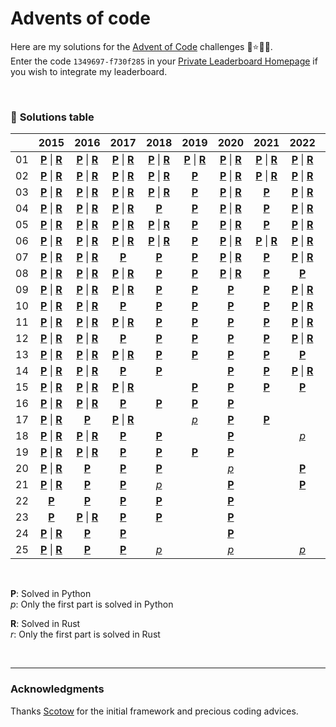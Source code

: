 # Advents of code

Here are my solutions for the [Advent of Code](https://adventofcode.com) challenges 🎄⭐🎅🏻.  
Enter the code `1349697-f730f285` in your [Private Leaderboard Homepage](https://adventofcode.com/2022/leaderboard/private) if you wish to integrate my leaderboard.

&nbsp;



### 🧩 __Solutions table__


<div align="center">

|   |2015|2016|2017|2018|2019|2020|2021|2022|2023|
|:---:|:---:|:---:|:---:|:---:|:---:|:---:|:---:|:---:|:---:|
|01|[**P**](https://github.com/baptistecottier/advents-of-code/tree/main/2015/01/01.py) \| [**R**](https://github.com/baptistecottier/advents-of-code/tree/main/2015/01/01.rs)|[**P**](https://github.com/baptistecottier/advents-of-code/tree/main/2016/01/01.py) \| [**R**](https://github.com/baptistecottier/advents-of-code/tree/main/2016/01/01.rs)|[**P**](https://github.com/baptistecottier/advents-of-code/tree/main/2017/01/01.py) \| [**R**](https://github.com/baptistecottier/advents-of-code/tree/main/2017/01/01.rs)|[**P**](https://github.com/baptistecottier/advents-of-code/tree/main/2018/01/01.py) \| [**R**](https://github.com/baptistecottier/advents-of-code/tree/main/2018/01/01.rs)|[**P**](https://github.com/baptistecottier/advents-of-code/tree/main/2019/01/01.py) \| [**R**](https://github.com/baptistecottier/advents-of-code/tree/main/2019/01/01.rs)|[**P**](https://github.com/baptistecottier/advents-of-code/tree/main/2020/01/01.py) \| [**R**](https://github.com/baptistecottier/advents-of-code/tree/main/2020/01/01.rs)|[**P**](https://github.com/baptistecottier/advents-of-code/tree/main/2021/01/01.py) \| [**R**](https://github.com/baptistecottier/advents-of-code/tree/main/2021/01/01.rs)|[**P**](https://github.com/baptistecottier/advents-of-code/tree/main/2022/01/01.py) \| [**R**](https://github.com/baptistecottier/advents-of-code/tree/main/2022/01/01.rs)||
|02|[**P**](https://github.com/baptistecottier/advents-of-code/tree/main/2015/02/02.py) \| [**R**](https://github.com/baptistecottier/advents-of-code/tree/main/2015/02/02.rs)|[**P**](https://github.com/baptistecottier/advents-of-code/tree/main/2016/02/02.py) \| [**R**](https://github.com/baptistecottier/advents-of-code/tree/main/2016/02/02.rs)|[**P**](https://github.com/baptistecottier/advents-of-code/tree/main/2017/02/02.py) \| [**R**](https://github.com/baptistecottier/advents-of-code/tree/main/2017/02/02.rs)|[**P**](https://github.com/baptistecottier/advents-of-code/tree/main/2018/02/02.py) \| [**R**](https://github.com/baptistecottier/advents-of-code/tree/main/2018/02/02.rs)|[**P**](https://github.com/baptistecottier/advents-of-code/tree/main/2019/02/02.py)                                                                                       |[**P**](https://github.com/baptistecottier/advents-of-code/tree/main/2020/02/02.py) \| [**R**](https://github.com/baptistecottier/advents-of-code/tree/main/2020/02/02.rs)|[**P**](https://github.com/baptistecottier/advents-of-code/tree/main/2021/02/02.py) \| [**R**](https://github.com/baptistecottier/advents-of-code/tree/main/2021/02/02.rs)|[**P**](https://github.com/baptistecottier/advents-of-code/tree/main/2022/02/02.py) \| [**R**](https://github.com/baptistecottier/advents-of-code/tree/main/2022/02/02.rs)||
|03|[**P**](https://github.com/baptistecottier/advents-of-code/tree/main/2015/03/03.py) \| [**R**](https://github.com/baptistecottier/advents-of-code/tree/main/2015/03/03.rs)|[**P**](https://github.com/baptistecottier/advents-of-code/tree/main/2016/03/03.py) \| [**R**](https://github.com/baptistecottier/advents-of-code/tree/main/2016/03/03.rs)|[**P**](https://github.com/baptistecottier/advents-of-code/tree/main/2017/03/03.py) \| [**R**](https://github.com/baptistecottier/advents-of-code/tree/main/2017/03/03.rs)|[**P**](https://github.com/baptistecottier/advents-of-code/tree/main/2018/03/03.py) \| [**R**](https://github.com/baptistecottier/advents-of-code/tree/main/2018/03/03.rs)|[**P**](https://github.com/baptistecottier/advents-of-code/tree/main/2019/03/03.py)                                                                                       |[**P**](https://github.com/baptistecottier/advents-of-code/tree/main/2020/03/03.py) \| [**R**](https://github.com/baptistecottier/advents-of-code/tree/main/2020/03/03.rs)|[**P**](https://github.com/baptistecottier/advents-of-code/tree/main/2021/03/03.py)                                                                                       |[**P**](https://github.com/baptistecottier/advents-of-code/tree/main/2022/03/03.py) \| [**R**](https://github.com/baptistecottier/advents-of-code/tree/main/2022/03/03.rs)||
|04|[**P**](https://github.com/baptistecottier/advents-of-code/tree/main/2015/04/04.py) \| [**R**](https://github.com/baptistecottier/advents-of-code/tree/main/2015/04/04.rs)|[**P**](https://github.com/baptistecottier/advents-of-code/tree/main/2016/04/04.py) \| [**R**](https://github.com/baptistecottier/advents-of-code/tree/main/2016/04/04.rs)|[**P**](https://github.com/baptistecottier/advents-of-code/tree/main/2017/04/04.py) \| [**R**](https://github.com/baptistecottier/advents-of-code/tree/main/2017/04/04.rs)|[**P**](https://github.com/baptistecottier/advents-of-code/tree/main/2018/04/04.py)                                                                                       |[**P**](https://github.com/baptistecottier/advents-of-code/tree/main/2019/04/04.py)                                                                                       |[**P**](https://github.com/baptistecottier/advents-of-code/tree/main/2020/04/04.py) \| [**R**](https://github.com/baptistecottier/advents-of-code/tree/main/2020/04/04.rs)|[**P**](https://github.com/baptistecottier/advents-of-code/tree/main/2021/04/04.py)                                                                                       |[**P**](https://github.com/baptistecottier/advents-of-code/tree/main/2022/04/04.py) \| [**R**](https://github.com/baptistecottier/advents-of-code/tree/main/2022/04/04.rs)||
|05|[**P**](https://github.com/baptistecottier/advents-of-code/tree/main/2015/05/05.py) \| [**R**](https://github.com/baptistecottier/advents-of-code/tree/main/2015/05/05.rs)|[**P**](https://github.com/baptistecottier/advents-of-code/tree/main/2016/05/05.py) \| [**R**](https://github.com/baptistecottier/advents-of-code/tree/main/2016/05/05.rs)|[**P**](https://github.com/baptistecottier/advents-of-code/tree/main/2017/05/05.py) \| [**R**](https://github.com/baptistecottier/advents-of-code/tree/main/2017/05/05.rs)|[**P**](https://github.com/baptistecottier/advents-of-code/tree/main/2018/05/05.py) \| [**R**](https://github.com/baptistecottier/advents-of-code/tree/main/2018/05/05.rs)|[**P**](https://github.com/baptistecottier/advents-of-code/tree/main/2019/05/05.py)                                                                                       |[**P**](https://github.com/baptistecottier/advents-of-code/tree/main/2020/05/05.py) \| [**R**](https://github.com/baptistecottier/advents-of-code/tree/main/2020/05/05.rs)|[**P**](https://github.com/baptistecottier/advents-of-code/tree/main/2021/05/05.py)                                                                                       |[**P**](https://github.com/baptistecottier/advents-of-code/tree/main/2022/05/05.py) \| [**R**](https://github.com/baptistecottier/advents-of-code/tree/main/2022/05/05.rs)||
|06|[**P**](https://github.com/baptistecottier/advents-of-code/tree/main/2015/06/06.py) \| [**R**](https://github.com/baptistecottier/advents-of-code/tree/main/2015/06/06.rs)|[**P**](https://github.com/baptistecottier/advents-of-code/tree/main/2016/06/06.py) \| [**R**](https://github.com/baptistecottier/advents-of-code/tree/main/2016/06/06.rs)|[**P**](https://github.com/baptistecottier/advents-of-code/tree/main/2017/06/06.py) \| [**R**](https://github.com/baptistecottier/advents-of-code/tree/main/2017/06/06.rs)|[**P**](https://github.com/baptistecottier/advents-of-code/tree/main/2018/06/06.py) \| [**R**](https://github.com/baptistecottier/advents-of-code/tree/main/2018/06/06.rs)|[**P**](https://github.com/baptistecottier/advents-of-code/tree/main/2019/06/06.py)                                                                                       |[**P**](https://github.com/baptistecottier/advents-of-code/tree/main/2020/06/06.py) \| [**R**](https://github.com/baptistecottier/advents-of-code/tree/main/2020/06/06.rs)|[**P**](https://github.com/baptistecottier/advents-of-code/tree/main/2021/06/06.py) \| [**R**](https://github.com/baptistecottier/advents-of-code/tree/main/2021/06/06.rs)|[**P**](https://github.com/baptistecottier/advents-of-code/tree/main/2022/06/06.py) \| [**R**](https://github.com/baptistecottier/advents-of-code/tree/main/2022/06/06.rs)||
|07|[**P**](https://github.com/baptistecottier/advents-of-code/tree/main/2015/07/07.py) \| [**R**](https://github.com/baptistecottier/advents-of-code/tree/main/2015/07/07.rs)|[**P**](https://github.com/baptistecottier/advents-of-code/tree/main/2016/07/07.py) \| [**R**](https://github.com/baptistecottier/advents-of-code/tree/main/2016/07/07.rs)|[**P**](https://github.com/baptistecottier/advents-of-code/tree/main/2017/07/07.py)                                                                                       |[**P**](https://github.com/baptistecottier/advents-of-code/tree/main/2018/07/07.py)                                                                                       |[**P**](https://github.com/baptistecottier/advents-of-code/tree/main/2019/07/07.py)                                                                                       |[**P**](https://github.com/baptistecottier/advents-of-code/tree/main/2020/07/07.py) \| [**R**](https://github.com/baptistecottier/advents-of-code/tree/main/2020/07/07.rs)|[**P**](https://github.com/baptistecottier/advents-of-code/tree/main/2021/07/07.py)                                                                                       |[**P**](https://github.com/baptistecottier/advents-of-code/tree/main/2022/07/07.py) \| [**R**](https://github.com/baptistecottier/advents-of-code/tree/main/2022/07/07.rs)||
|08|[**P**](https://github.com/baptistecottier/advents-of-code/tree/main/2015/08/08.py) \| [**R**](https://github.com/baptistecottier/advents-of-code/tree/main/2015/08/08.rs)|[**P**](https://github.com/baptistecottier/advents-of-code/tree/main/2016/08/08.py) \| [**R**](https://github.com/baptistecottier/advents-of-code/tree/main/2016/08/08.rs)|[**P**](https://github.com/baptistecottier/advents-of-code/tree/main/2017/08/08.py) \| [**R**](https://github.com/baptistecottier/advents-of-code/tree/main/2017/08/08.rs)|[**P**](https://github.com/baptistecottier/advents-of-code/tree/main/2018/08/08.py)                                                                                       |[**P**](https://github.com/baptistecottier/advents-of-code/tree/main/2019/08/08.py)                                                                                       |[**P**](https://github.com/baptistecottier/advents-of-code/tree/main/2020/08/08.py) \| [**R**](https://github.com/baptistecottier/advents-of-code/tree/main/2020/08/08.rs)|[**P**](https://github.com/baptistecottier/advents-of-code/tree/main/2021/08/08.py)                                                                                       |[**P**](https://github.com/baptistecottier/advents-of-code/tree/main/2022/08/08.py)                                                                                       ||
|09|[**P**](https://github.com/baptistecottier/advents-of-code/tree/main/2015/09/09.py) \| [**R**](https://github.com/baptistecottier/advents-of-code/tree/main/2015/09/09.rs)|[**P**](https://github.com/baptistecottier/advents-of-code/tree/main/2016/09/09.py) \| [**R**](https://github.com/baptistecottier/advents-of-code/tree/main/2016/09/09.rs)|[**P**](https://github.com/baptistecottier/advents-of-code/tree/main/2017/09/09.py) \| [**R**](https://github.com/baptistecottier/advents-of-code/tree/main/2017/09/09.rs)|[**P**](https://github.com/baptistecottier/advents-of-code/tree/main/2018/09/09.py)                                                                                       |[**P**](https://github.com/baptistecottier/advents-of-code/tree/main/2019/09/09.py)                                                                                       |[**P**](https://github.com/baptistecottier/advents-of-code/tree/main/2020/09/09.py)                                                                                       |[**P**](https://github.com/baptistecottier/advents-of-code/tree/main/2021/09/09.py)                                                                                       |[**P**](https://github.com/baptistecottier/advents-of-code/tree/main/2022/09/09.py) \| [**R**](https://github.com/baptistecottier/advents-of-code/tree/main/2022/09/09.rs)||
|10|[**P**](https://github.com/baptistecottier/advents-of-code/tree/main/2015/10/10.py) \| [**R**](https://github.com/baptistecottier/advents-of-code/tree/main/2015/10/10.rs)|[**P**](https://github.com/baptistecottier/advents-of-code/tree/main/2016/10/10.py) \| [**R**](https://github.com/baptistecottier/advents-of-code/tree/main/2016/10/10.rs)|[**P**](https://github.com/baptistecottier/advents-of-code/tree/main/2017/10/10.py)                                                                                       |[**P**](https://github.com/baptistecottier/advents-of-code/tree/main/2018/10/10.py)                                                                                       |[**P**](https://github.com/baptistecottier/advents-of-code/tree/main/2019/10/10.py)                                                                                       |[**P**](https://github.com/baptistecottier/advents-of-code/tree/main/2020/10/10.py)                                                                                       |[**P**](https://github.com/baptistecottier/advents-of-code/tree/main/2021/10/10.py)                                                                                       |[**P**](https://github.com/baptistecottier/advents-of-code/tree/main/2022/10/10.py) \| [**R**](https://github.com/baptistecottier/advents-of-code/tree/main/2022/10/10.rs)||
|11|[**P**](https://github.com/baptistecottier/advents-of-code/tree/main/2015/11/11.py) \| [**R**](https://github.com/baptistecottier/advents-of-code/tree/main/2015/11/11.rs)|[**P**](https://github.com/baptistecottier/advents-of-code/tree/main/2016/11/11.py) \| [**R**](https://github.com/baptistecottier/advents-of-code/tree/main/2016/11/11.rs)|[**P**](https://github.com/baptistecottier/advents-of-code/tree/main/2017/11/11.py) \| [**R**](https://github.com/baptistecottier/advents-of-code/tree/main/2017/11/11.rs)|[**P**](https://github.com/baptistecottier/advents-of-code/tree/main/2018/11/11.py)                                                                                       |[**P**](https://github.com/baptistecottier/advents-of-code/tree/main/2019/11/11.py)                                                                                       |[**P**](https://github.com/baptistecottier/advents-of-code/tree/main/2020/11/11.py)                                                                                       |[**P**](https://github.com/baptistecottier/advents-of-code/tree/main/2021/11/11.py)                                                                                       |[**P**](https://github.com/baptistecottier/advents-of-code/tree/main/2022/11/11.py) \| [**R**](https://github.com/baptistecottier/advents-of-code/tree/main/2022/11/11.rs)||
|12|[**P**](https://github.com/baptistecottier/advents-of-code/tree/main/2015/12/12.py) \| [**R**](https://github.com/baptistecottier/advents-of-code/tree/main/2015/12/12.rs)|[**P**](https://github.com/baptistecottier/advents-of-code/tree/main/2016/12/12.py) \| [**R**](https://github.com/baptistecottier/advents-of-code/tree/main/2016/12/12.rs)|[**P**](https://github.com/baptistecottier/advents-of-code/tree/main/2017/12/12.py)                                                                                       |[**P**](https://github.com/baptistecottier/advents-of-code/tree/main/2018/12/12.py)                                                                                       |[**P**](https://github.com/baptistecottier/advents-of-code/tree/main/2019/12/12.py)                                                                                       |[**P**](https://github.com/baptistecottier/advents-of-code/tree/main/2020/12/12.py)                                                                                       |[**P**](https://github.com/baptistecottier/advents-of-code/tree/main/2021/12/12.py)                                                                                       |[**P**](https://github.com/baptistecottier/advents-of-code/tree/main/2022/12/12.py) \| [**R**](https://github.com/baptistecottier/advents-of-code/tree/main/2022/12/12.rs)||
|13|[**P**](https://github.com/baptistecottier/advents-of-code/tree/main/2015/13/13.py) \| [**R**](https://github.com/baptistecottier/advents-of-code/tree/main/2015/13/13.rs)|[**P**](https://github.com/baptistecottier/advents-of-code/tree/main/2016/13/13.py) \| [**R**](https://github.com/baptistecottier/advents-of-code/tree/main/2016/13/13.rs)|[**P**](https://github.com/baptistecottier/advents-of-code/tree/main/2017/13/13.py) \| [**R**](https://github.com/baptistecottier/advents-of-code/tree/main/2017/13/13.rs)|[**P**](https://github.com/baptistecottier/advents-of-code/tree/main/2018/13/13.py)                                                                                       |[**P**](https://github.com/baptistecottier/advents-of-code/tree/main/2019/13/13.py)                                                                                       |[**P**](https://github.com/baptistecottier/advents-of-code/tree/main/2020/13/13.py)                                                                                       |[**P**](https://github.com/baptistecottier/advents-of-code/tree/main/2021/13/13.py)                                                                                       |[**P**](https://github.com/baptistecottier/advents-of-code/tree/main/2022/13/13.py)                                                                                       ||
|14|[**P**](https://github.com/baptistecottier/advents-of-code/tree/main/2015/14/14.py) \| [**R**](https://github.com/baptistecottier/advents-of-code/tree/main/2015/14/14.rs)|[**P**](https://github.com/baptistecottier/advents-of-code/tree/main/2016/14/14.py) \| [**R**](https://github.com/baptistecottier/advents-of-code/tree/main/2016/14/14.rs)|[**P**](https://github.com/baptistecottier/advents-of-code/tree/main/2017/14/14.py)                                                                                       |[**P**](https://github.com/baptistecottier/advents-of-code/tree/main/2018/14/14.py)                                                                                       |                                                                                                                                                                          |[**P**](https://github.com/baptistecottier/advents-of-code/tree/main/2020/14/14.py)                                                                                       |[**P**](https://github.com/baptistecottier/advents-of-code/tree/main/2021/14/14.py)                                                                                       |[**P**](https://github.com/baptistecottier/advents-of-code/tree/main/2022/14/14.py) \| [**R**](https://github.com/baptistecottier/advents-of-code/tree/main/2022/14/14.rs)||
|15|[**P**](https://github.com/baptistecottier/advents-of-code/tree/main/2015/15/15.py) \| [**R**](https://github.com/baptistecottier/advents-of-code/tree/main/2015/15/15.rs)|[**P**](https://github.com/baptistecottier/advents-of-code/tree/main/2016/15/15.py) \| [**R**](https://github.com/baptistecottier/advents-of-code/tree/main/2016/15/15.rs)|[**P**](https://github.com/baptistecottier/advents-of-code/tree/main/2017/15/15.py) \| [**R**](https://github.com/baptistecottier/advents-of-code/tree/main/2017/15/15.rs)|                                                                                                                                                                          |[**P**](https://github.com/baptistecottier/advents-of-code/tree/main/2019/15/15.py)                                                                                       |[**P**](https://github.com/baptistecottier/advents-of-code/tree/main/2020/15/15.py)                                                                                       |[**P**](https://github.com/baptistecottier/advents-of-code/tree/main/2021/15/15.py)                                                                                       |[**P**](https://github.com/baptistecottier/advents-of-code/tree/main/2022/15/15.py)                                                                                       ||
|16|[**P**](https://github.com/baptistecottier/advents-of-code/tree/main/2015/16/16.py) \| [**R**](https://github.com/baptistecottier/advents-of-code/tree/main/2015/16/16.rs)|[**P**](https://github.com/baptistecottier/advents-of-code/tree/main/2016/16/16.py) \| [**R**](https://github.com/baptistecottier/advents-of-code/tree/main/2016/16/16.rs)|[**P**](https://github.com/baptistecottier/advents-of-code/tree/main/2017/16/16.py)                                                                                       |[**P**](https://github.com/baptistecottier/advents-of-code/tree/main/2018/16/16.py)                                                                                       |[**P**](https://github.com/baptistecottier/advents-of-code/tree/main/2019/16/16.py)                                                                                       |[**P**](https://github.com/baptistecottier/advents-of-code/tree/main/2020/16/16.py)                                                                                       |                                                                                                                                                                          |                                                                                                                                                                          ||
|17|[**P**](https://github.com/baptistecottier/advents-of-code/tree/main/2015/17/17.py) \| [**R**](https://github.com/baptistecottier/advents-of-code/tree/main/2015/17/17.rs)|[**P**](https://github.com/baptistecottier/advents-of-code/tree/main/2016/17/17.py)                                                                                       |[**P**](https://github.com/baptistecottier/advents-of-code/tree/main/2017/17/17.py) \| [**R**](https://github.com/baptistecottier/advents-of-code/tree/main/2017/17/17.rs)|                                                                                                                                                                          |[ *p* ](https://github.com/baptistecottier/advents-of-code/tree/main/2019/17/17.py)                                                                                       |[**P**](https://github.com/baptistecottier/advents-of-code/tree/main/2020/17/17.py)                                                                                       |[**P**](https://github.com/baptistecottier/advents-of-code/tree/main/2021/17/17.py)                                                                                       |                                                                                                                                                                          ||
|18|[**P**](https://github.com/baptistecottier/advents-of-code/tree/main/2015/18/18.py) \| [**R**](https://github.com/baptistecottier/advents-of-code/tree/main/2015/18/18.rs)|[**P**](https://github.com/baptistecottier/advents-of-code/tree/main/2016/18/18.py) \| [**R**](https://github.com/baptistecottier/advents-of-code/tree/main/2016/18/18.rs)|[**P**](https://github.com/baptistecottier/advents-of-code/tree/main/2017/18/18.py)                                                                                       |[**P**](https://github.com/baptistecottier/advents-of-code/tree/main/2018/18/18.py)                                                                                       |                                                                                                                                                                          |[**P**](https://github.com/baptistecottier/advents-of-code/tree/main/2020/18/18.py)                                                                                       |                                                                                                                                                                          |[ *p* ](https://github.com/baptistecottier/advents-of-code/tree/main/2022/18/18.py)                                                                                       ||
|19|[**P**](https://github.com/baptistecottier/advents-of-code/tree/main/2015/19/19.py) \| [**R**](https://github.com/baptistecottier/advents-of-code/tree/main/2015/19/19.rs)|[**P**](https://github.com/baptistecottier/advents-of-code/tree/main/2016/19/19.py) \| [**R**](https://github.com/baptistecottier/advents-of-code/tree/main/2016/19/19.rs)|[**P**](https://github.com/baptistecottier/advents-of-code/tree/main/2017/19/19.py)                                                                                       |[**P**](https://github.com/baptistecottier/advents-of-code/tree/main/2018/19/19.py)                                                                                       |[**P**](https://github.com/baptistecottier/advents-of-code/tree/main/2019/19/19.py)                                                                                       |[**P**](https://github.com/baptistecottier/advents-of-code/tree/main/2020/19/19.py)                                                                                       |                                                                                                                                                                          |                                                                                                                                                                          ||
|20|[**P**](https://github.com/baptistecottier/advents-of-code/tree/main/2015/20/20.py) \| [**R**](https://github.com/baptistecottier/advents-of-code/tree/main/2015/20/20.rs)|[**P**](https://github.com/baptistecottier/advents-of-code/tree/main/2016/20/20.py)                                                                                       |[**P**](https://github.com/baptistecottier/advents-of-code/tree/main/2017/20/20.py)                                                                                       |[**P**](https://github.com/baptistecottier/advents-of-code/tree/main/2018/20/20.py)                                                                                       |                                                                                                                                                                          |[ *p* ](https://github.com/baptistecottier/advents-of-code/tree/main/2020/20/20.py)                                                                                       |                                                                                                                                                                          |[**P**](https://github.com/baptistecottier/advents-of-code/tree/main/2022/20/20.py)                                                                                       ||
|21|[**P**](https://github.com/baptistecottier/advents-of-code/tree/main/2015/21/21.py) \| [**R**](https://github.com/baptistecottier/advents-of-code/tree/main/2015/21/21.rs)|[**P**](https://github.com/baptistecottier/advents-of-code/tree/main/2016/21/21.py)                                                                                       |[**P**](https://github.com/baptistecottier/advents-of-code/tree/main/2017/21/21.py)                                                                                       |[ *p* ](https://github.com/baptistecottier/advents-of-code/tree/main/2018/21/21.py)                                                                                       |                                                                                                                                                                          |[**P**](https://github.com/baptistecottier/advents-of-code/tree/main/2020/21/21.py)                                                                                       |                                                                                                                                                                          |[**P**](https://github.com/baptistecottier/advents-of-code/tree/main/2022/21/21.py)                                                                                       ||
|22|[**P**](https://github.com/baptistecottier/advents-of-code/tree/main/2015/22/22.py)                                                                                       |[**P**](https://github.com/baptistecottier/advents-of-code/tree/main/2016/22/22.py)                                                                                       |[**P**](https://github.com/baptistecottier/advents-of-code/tree/main/2017/22/22.py)                                                                                       |[**P**](https://github.com/baptistecottier/advents-of-code/tree/main/2018/22/22.py)                                                                                       |                                                                                                                                                                          |[**P**](https://github.com/baptistecottier/advents-of-code/tree/main/2020/22/22.py)                                                                                       |                                                                                                                                                                          |                                                                                                                                                                          ||
|23|[**P**](https://github.com/baptistecottier/advents-of-code/tree/main/2015/23/23.py)                                                                                       |[**P**](https://github.com/baptistecottier/advents-of-code/tree/main/2016/23/23.py) \| [**R**](https://github.com/baptistecottier/advents-of-code/tree/main/2016/23/23.rs)|[**P**](https://github.com/baptistecottier/advents-of-code/tree/main/2017/23/23.py)                                                                                       |[**P**](https://github.com/baptistecottier/advents-of-code/tree/main/2018/23/23.py)                                                                                       |                                                                                                                                                                          |[**P**](https://github.com/baptistecottier/advents-of-code/tree/main/2020/23/23.py)                                                                                       |                                                                                                                                                                          |                                                                                                                                                                          ||
|24|[**P**](https://github.com/baptistecottier/advents-of-code/tree/main/2015/24/24.py) \| [**R**](https://github.com/baptistecottier/advents-of-code/tree/main/2015/24/24.rs)|[**P**](https://github.com/baptistecottier/advents-of-code/tree/main/2016/24/24.py)                                                                                       |[**P**](https://github.com/baptistecottier/advents-of-code/tree/main/2017/24/24.py)                                                                                       |                                                                                                                                                                          |                                                                                                                                                                          |[**P**](https://github.com/baptistecottier/advents-of-code/tree/main/2020/24/24.py)                                                                                       |                                                                                                                                                                          |                                                                                                                                                                          ||
|25|[**P**](https://github.com/baptistecottier/advents-of-code/tree/main/2015/25/25.py) \| [**R**](https://github.com/baptistecottier/advents-of-code/tree/main/2015/25/25.rs)|[**P**](https://github.com/baptistecottier/advents-of-code/tree/main/2016/25/25.py)                                                                                       |[**P**](https://github.com/baptistecottier/advents-of-code/tree/main/2017/25/25.py)                                                                                       |[ *p* ](https://github.com/baptistecottier/advents-of-code/tree/main/2018/25/25.py)                                                                                       |                                                                                                                                                                          |[ *p* ](https://github.com/baptistecottier/advents-of-code/tree/main/2020/25/25.py)                                                                                       |                                                                                                                                                                          |[ *p* ](https://github.com/baptistecottier/advents-of-code/tree/main/2022/25/25.py)                                                                                       ||
</div>
&nbsp;

**P**: Solved in Python  
*p*: Only the first part is solved in Python  

**R**: Solved in Rust  
*r*: Only the first part is solved in Rust

&nbsp;

----

### Acknowledgments
Thanks [Scotow](https://github.com/scotow) for the initial framework and precious coding advices.
